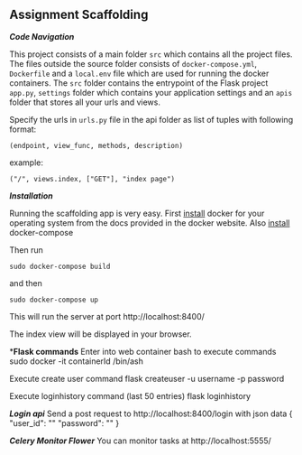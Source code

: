 ## Assignment Scaffolding

***Code Navigation***

This project consists of a main folder `src` which contains all the project files. The files outside the source folder consists of `docker-compose.yml`, `Dockerfile` and a `local.env` file which are used for running the docker containers. The `src` folder contains the entrypoint of the Flask project `app.py`, `settings` folder which contains your application settings and an `apis` folder that stores all your urls and views.

Specify the urls in `urls.py` file in the api folder as list of tuples with following format:

    (endpoint, view_func, methods, description)
example:

    ("/", views.index, ["GET"], "index page")

***Installation***

Running the scaffolding app is very easy. First [install](https://docs.docker.com/install/) docker for your operating system from the docs provided in the docker website. Also [install](https://docs.docker.com/compose/install/) docker-compose

Then run

    sudo docker-compose build
and then

    sudo docker-compose up
This will run the server at port http://localhost:8400/

The index view will be displayed in your browser.

***Flask commands**
Enter into web container bash to execute commands
    sudo docker -it containerId /bin/ash

Execute create user command
    flask createuser -u username -p password

Execute loginhistory command (last 50 entries)
    flask loginhistory

***Login api***
Send a post request to http://localhost:8400/login 
with json data
    {
        "user_id": "<username>"
        "password": "<password>"
    }

***Celery Monitor Flower***
You can monitor tasks at http://localhost:5555/